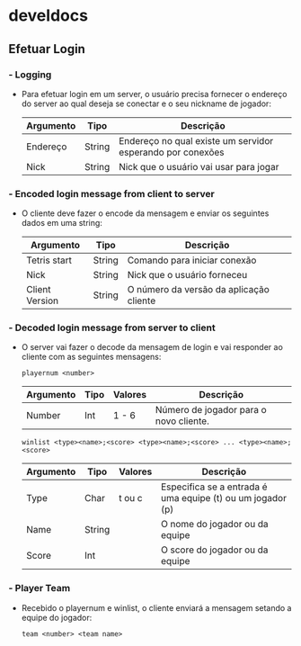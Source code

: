 # develdocs

## Efetuar Login  

### - Logging 
- Para efetuar login em um server, o usuário precisa fornecer o endereço do server ao qual deseja se conectar e o seu nickname de jogador:

  |Argumento |Tipo   |Descrição                                                 |
  |----------|-------|----------------------------------------------------------|
  |Endereço  |String |Endereço no qual existe um servidor esperando por conexões|
  |Nick      |String |Nick que o usuário vai usar para jogar                    |  

### - Encoded login message from client to server
- O cliente deve fazer o encode da mensagem e enviar os seguintes dados em uma string:

  |Argumento      |Tipo   |Descrição                                                 |
  |---------------|-------|----------------------------------------------------------|
  |Tetris start   |String |Comando para iniciar conexão                              |
  |Nick           |String |Nick que o usuário forneceu                               |
  |Client Version |String |O número da versão da aplicação cliente                   |
  
### - Decoded login message from server to client
- O server vai fazer o decode da mensagem de login e vai responder ao cliente com as seguintes mensagens:

  ```
  playernum <number>
  ```
  
  |Argumento |Tipo   |Valores|Descrição                                                 |
  |----------|-------|-------|----------------------------------------------------------|
  |Number    |Int    |1 - 6  |Número de jogador para o novo cliente.                    |
  
  
  ```
  winlist <type><name>;<score> <type><name>;<score> ... <type><name>;<score>
  ```
  
  |Argumento |Tipo   |Valores|Descrição                                                 |
  |----------|-------|-------|----------------------------------------------------------|
  |Type      |Char   |t ou c |Especifica se a entrada é uma equipe (t) ou um jogador (p)|
  |Name      |String |       |O nome do jogador ou da equipe                            |
  |Score     |Int    |       |O score do jogador ou da equipe                           |
  
  
### - Player Team
- Recebido o playernum e winlist, o cliente enviará a mensagem setando a equipe do jogador:

  ```
  team <number> <team name>
  ```


  




